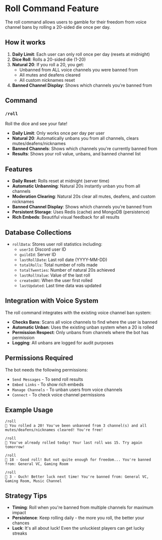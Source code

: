 # Roll Command Feature

The roll command allows users to gamble for their freedom from voice channel bans by rolling a 20-sided die once per day.

## How it works

1. **Daily Limit**: Each user can only roll once per day (resets at midnight)
2. **Dice Roll**: Rolls a 20-sided die (1-20)
3. **Natural 20**: If you roll a 20, you get:
   - Unbanned from ALL voice channels you were banned from
   - All mutes and deafens cleared
   - All custom nicknames reset
4. **Banned Channel Display**: Shows which channels you're banned from

## Command

### `/roll`

Roll the dice and see your fate!

- **Daily Limit**: Only works once per day per user
- **Natural 20**: Automatically unbans you from all channels, clears mutes/deafens/nicknames
- **Banned Channels**: Shows which channels you're currently banned from
- **Results**: Shows your roll value, unbans, and banned channel list

## Features

- **Daily Reset**: Rolls reset at midnight (server time)
- **Automatic Unbanning**: Natural 20s instantly unban you from all channels
- **Moderation Clearing**: Natural 20s clear all mutes, deafens, and custom nicknames
- **Banned Channel Display**: Shows which channels you're banned from
- **Persistent Storage**: Uses Redis (cache) and MongoDB (persistence)
- **Rich Embeds**: Beautiful visual feedback for all results

## Database Collections

- `rollData`: Stores user roll statistics including:
  - `userId`: Discord user ID
  - `guildId`: Server ID
  - `lastRollDate`: Last roll date (YYYY-MM-DD)
  - `totalRolls`: Total number of rolls made
  - `totalTwenties`: Number of natural 20s achieved
  - `lastRollValue`: Value of the last roll
  - `createdAt`: When the user first rolled
  - `lastUpdated`: Last time data was updated

## Integration with Voice System

The roll command integrates with the existing voice channel ban system:

- **Checks Bans**: Scans all voice channels to find where the user is banned
- **Automatic Unban**: Uses the existing unban system when a 20 is rolled
- **Permission Respect**: Only unbans from channels where the bot has permission
- **Logging**: All unbans are logged for audit purposes

## Permissions Required

The bot needs the following permissions:

- `Send Messages` - To send roll results
- `Embed Links` - To show rich embeds
- `Manage Channels` - To unban users from voice channels
- `Connect` - To check voice channel permissions

## Example Usage

```
/roll
🎲 You rolled a 20! You've been unbanned from 3 channel(s) and all mutes/deafens/nicknames cleared! You're free!

/roll
🔸 You've already rolled today! Your last roll was 15. Try again tomorrow!

/roll
🔹 18 - Good roll! But not quite enough for freedom... You're banned from: General VC, Gaming Room

/roll
🔸 3 - Ouch! Better luck next time! You're banned from: General VC, Gaming Room, Music Channel
```

## Strategy Tips

- **Timing**: Roll when you're banned from multiple channels for maximum impact
- **Persistence**: Keep rolling daily - the more you roll, the better your chances
- **Luck**: It's all about luck! Even the unluckiest players can get lucky streaks
